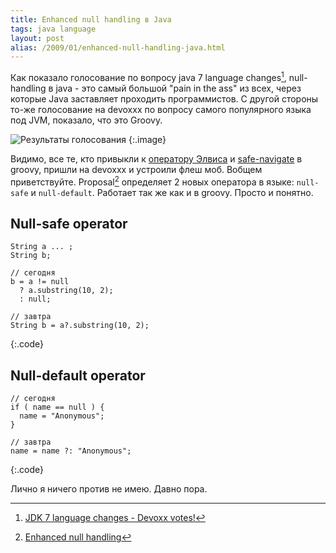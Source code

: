 ```yaml
---
title: Enhanced null handling в Java
tags: java language
layout: post
alias: /2009/01/enhanced-null-handling-java.html
---
```

Как показало голосование по вопросу java 7 language changes[^poll], null-handling в java - это самый большой "pain in the ass" из всех, через которые Java заставляет проходить программистов. С другой стороны то-же голосование на devoxxx по вопросу самого популярного языка под JVM, показало, что это Groovy.

![Результаты голосования][ref-poll-results]
{:.image}

Видимо, все те, кто привыкли к [оператору Элвиса][ref-elvis-op] и [safe-navigate][ref-self-navigate] в groovy, пришли на devoxxx и устроили флеш моб. Вобщем приветствуйте. Proposal[^proposal] определяет 2 новых оператора в языке: `null-safe` и `null-default`. Работает так же как и в groovy. Просто и понятно.

## Null-safe operator
	String a ... ;
	String b;

	// сегодня
	b = a != null
	  ? a.substring(10, 2);
	  : null;

	// завтра
	String b = a?.substring(10, 2);
{:.code}

## Null-default operator
	// сегодня
	if ( name == null ) {
	  name = "Anonymous";
	}

	// завтра
	name = name ?: "Anonymous";
{:.code}

Лично я ничего против не имею. Давно пора.

[^poll]: [JDK 7 language changes - Devoxx votes!](http://www.jroller.com/scolebourne/entry/jdk_7_language_changes_devoxx)
[^proposal]: [Enhanced null handling](https://docs.google.com/View?docid=dfn5297z_3c73gwb&pli=1)

[ref-elvis-op]: http://groovy.codehaus.org/Operators#Operators-ElvisOperator%28%3F%3A%29
[ref-self-navigate]: http://groovy.codehaus.org/Operators#Operators-SafeNavigationOperator%28%3F.%29
[ref-poll-results]: http://chart.apis.google.com/chart?cht=p&chd=t:49,30,14,10,5,4,5,17&chds=0,49&chs=350x200&chl=Groovy%7CScala%7CJRuby%7CJython%7CFan%7CPHP%7CClojure%7CDon%27t+care&chp=3.14